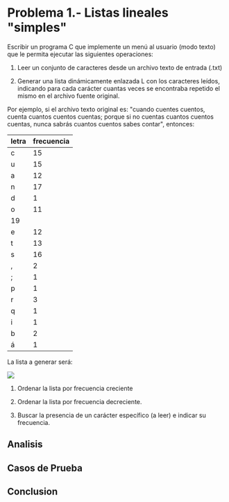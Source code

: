 # Problema 1.- Listas lineales "simples"

Escribir un programa C que implemente un menú al usuario (modo texto) que le permita ejecutar las siguientes operaciones:

1. Leer un conjunto de caracteres desde un archivo texto de entrada (.txt)

2. Generar una lista dinámicamente enlazada L con los caracteres leídos, indicando para cada carácter cuantas veces se encontraba repetido el mismo en el archivo fuente original.

Por ejemplo, si el archivo texto original es: "cuando cuentes cuentos, cuenta cuantos cuentos cuentas; porque si no cuentas cuantos cuentos cuentas, nunca sabrás cuantos cuentos sabes contar", entonces:

| letra | frecuencia |
|-------|------------|
| c     | 15         |
| u     | 15         |
| a     | 12         |
| n     | 17         |
| d     | 1          |
| o     | 11         |
| 19    |            |
| e     | 12         |
| t     | 13         |
| s     | 16         |
| ,     | 2          |
| ;     | 1          |
| p     | 1          |
| r     | 3          |
| q     | 1          |
| i     | 1          |
| b     | 2          |
| á     | 1          |

La lista a generar será:

![](https://cdn.mathpix.com/cropped/2023_05_02_f3ba6df16250e9c2346ag-2.jpg?height=173&width=1865&top_left_y=1754&top_left_x=127)

1. Ordenar la lista por frecuencia creciente

2. Ordenar la lista por frecuencia decreciente.

3. Buscar la presencia de un carácter específico (a leer) e indicar su frecuencia. 

## Analisis

## Casos de Prueba

## Conclusion